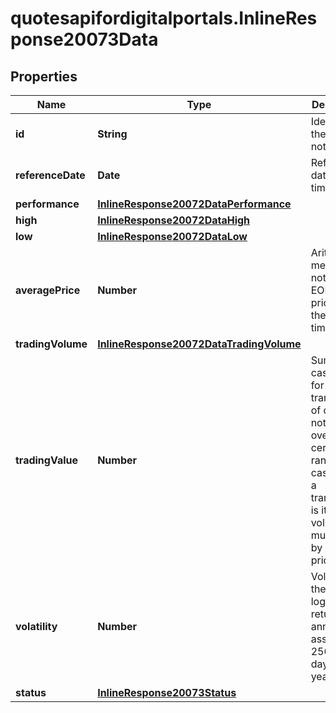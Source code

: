 # quotesapifordigitalportals.InlineResponse20073Data

## Properties

Name | Type | Description | Notes
------------ | ------------- | ------------- | -------------
**id** | **String** | Identifier of the notation. | [optional] 
**referenceDate** | **Date** | Reference date of the time range. | [optional] 
**performance** | [**InlineResponse20072DataPerformance**](InlineResponse20072DataPerformance.md) |  | [optional] 
**high** | [**InlineResponse20072DataHigh**](InlineResponse20072DataHigh.md) |  | [optional] 
**low** | [**InlineResponse20072DataLow**](InlineResponse20072DataLow.md) |  | [optional] 
**averagePrice** | **Number** | Arithmetic mean of the notation&#39;s EOD closing prices for the given time range. | [optional] 
**tradingVolume** | [**InlineResponse20072DataTradingVolume**](InlineResponse20072DataTradingVolume.md) |  | [optional] 
**tradingValue** | **Number** | Sum of the cash flow for all transactions of one notation over a certain time range. The cash flow of a transaction is its volume multiplied by its trade price. | [optional] 
**volatility** | **Number** | Volatility of the daily logarithmic returns, annualized assuming 256 trading days per year. | [optional] 
**status** | [**InlineResponse20073Status**](InlineResponse20073Status.md) |  | [optional] 


